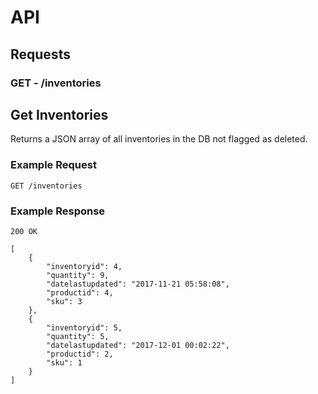 # API
## Requests
### **GET** - /inventories
## Get Inventories 
Returns a JSON array of all inventories in the DB not flagged as deleted. 

### Example Request
`GET /inventories`

### Example Response
`200 OK`

```
[
    {
        "inventoryid": 4,
        "quantity": 9,
        "datelastupdated": "2017-11-21 05:58:08",
        "productid": 4,
        "sku": 3
    },
    {
        "inventoryid": 5,
        "quantity": 5,
        "datelastupdated": "2017-12-01 00:02:22",
        "productid": 2,
        "sku": 1
    }
]
```
